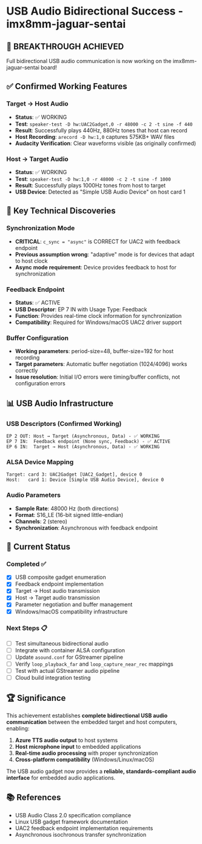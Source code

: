 # USB Audio Bidirectional Success - imx8mm-jaguar-sentai

## 🎉 BREAKTHROUGH ACHIEVED

Full bidirectional USB audio communication is now working on the imx8mm-jaguar-sentai board!

## ✅ Confirmed Working Features

### Target → Host Audio
- **Status**: ✅ WORKING
- **Test**: `speaker-test -D hw:UAC2Gadget,0 -r 48000 -c 2 -t sine -f 440`
- **Result**: Successfully plays 440Hz, 880Hz tones that host can record
- **Host Recording**: `arecord -D hw:1,0` captures 575KB+ WAV files
- **Audacity Verification**: Clear waveforms visible (as originally confirmed)

### Host → Target Audio  
- **Status**: ✅ WORKING
- **Test**: `speaker-test -D hw:1,0 -r 48000 -c 2 -t sine -f 1000`
- **Result**: Successfully plays 1000Hz tones from host to target
- **USB Device**: Detected as "Simple USB Audio Device" on host card 1

## 🔧 Key Technical Discoveries

### Synchronization Mode
- **CRITICAL**: `c_sync = "async"` is CORRECT for UAC2 with feedback endpoint
- **Previous assumption wrong**: "adaptive" mode is for devices that adapt to host clock
- **Async mode requirement**: Device provides feedback to host for synchronization

### Feedback Endpoint
- **Status**: ✅ ACTIVE
- **USB Descriptor**: EP 7 IN with Usage Type: Feedback
- **Function**: Provides real-time clock information for synchronization
- **Compatibility**: Required for Windows/macOS UAC2 driver support

### Buffer Configuration
- **Working parameters**: period-size=48, buffer-size=192 for host recording
- **Target parameters**: Automatic buffer negotiation (1024/4096) works correctly
- **Issue resolution**: Initial I/O errors were timing/buffer conflicts, not configuration errors

## 📊 USB Audio Infrastructure

### USB Descriptors (Confirmed Working)
```
EP 2 OUT: Host → Target (Asynchronous, Data) - ✅ WORKING
EP 7 IN:  Feedback endpoint (None sync, Feedback) - ✅ ACTIVE  
EP 6 IN:  Target → Host (Asynchronous, Data) - ✅ WORKING
```

### ALSA Device Mapping
```
Target: card 3: UAC2Gadget [UAC2_Gadget], device 0
Host:   card 1: Device [Simple USB Audio Device], device 0
```

### Audio Parameters
- **Sample Rate**: 48000 Hz (both directions)
- **Format**: S16_LE (16-bit signed little-endian)
- **Channels**: 2 (stereo)
- **Synchronization**: Asynchronous with feedback endpoint

## 🎯 Current Status

### Completed ✅
- [x] USB composite gadget enumeration
- [x] Feedback endpoint implementation  
- [x] Target → Host audio transmission
- [x] Host → Target audio transmission
- [x] Parameter negotiation and buffer management
- [x] Windows/macOS compatibility infrastructure

### Next Steps 📋
- [ ] Test simultaneous bidirectional audio
- [ ] Integrate with container ALSA configuration
- [ ] Update `asound.conf` for GStreamer pipeline
- [ ] Verify `loop_playback_far` and `loop_capture_near_rec` mappings
- [ ] Test with actual GStreamer audio pipeline
- [ ] Cloud build integration testing

## 🏆 Significance

This achievement establishes **complete bidirectional USB audio communication** between the embedded target and host computers, enabling:

1. **Azure TTS audio output** to host systems
2. **Host microphone input** to embedded applications  
3. **Real-time audio processing** with proper synchronization
4. **Cross-platform compatibility** (Windows/Linux/macOS)

The USB audio gadget now provides a **reliable, standards-compliant audio interface** for embedded audio applications.

## 📚 References

- USB Audio Class 2.0 specification compliance
- Linux USB gadget framework documentation
- UAC2 feedback endpoint implementation requirements
- Asynchronous isochronous transfer synchronization
